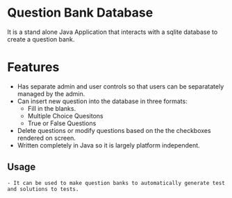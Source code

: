 # Question Bank Database
It is a stand alone Java Application that interacts with a sqlite database to create a question bank.
# Features 

  - Has separate admin and user controls so that users can be separatately managed by the admin.
  - Can insert new question into the database in three formats:
  	- Fill in the blanks.
  	- Multiple Choice Quesitons
  	- True or False Questions
  - Delete questions or modify questions based on the the checkboxes rendered on screen.
  - Written completely in Java so it is largely platform independent.
 

## Usage
 	- It can be used to make question banks to automatically generate test and solutions to tests.
  
